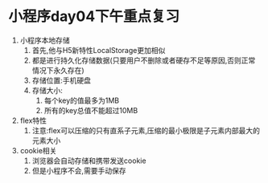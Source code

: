 # 小程序day04下午重点复习

1. 小程序本地存储
   1. 首先,他与H5新特性LocalStorage更加相似
   2. 都是进行持久化存储数据(只要用户不删除或者硬存不足等原因,否则正常情况下永久存在)
   3. 存储位置:手机硬盘
   4. 存储大小:
      1. 每个key的值最多为1MB
      2. 所有的key总值不能超过10MB
2. flex特性
   1. 注意:flex可以压缩的只有直系子元素,压缩的最小极限是子元素内部最大的元素大小
3. cookie相关
   1. 浏览器会自动存储和携带发送cookie
   2. 但是小程序不会,需要手动保存
